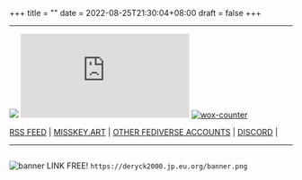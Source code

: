 +++
title =  ""
date = 2022-08-25T21:30:04+08:00
draft = false
+++

---



[![](https://img.shields.io/badge/-GitHub-181717.svg?logo=github&style=plastic)](https://github.com/Deryck2000/deryck2000.jp.eu.org) [![GitHub last commit](https://img.shields.io/github/last-commit/deryck2000/deryck2000.jp.eu.org?style=plastic)](https://github.com/Deryck2000/deryck2000.jp.eu.org/commits/main/) <a href="https://wox.cc"  target="_blank" rel="external noopener noreferrer"><img src="https://deryck2000.counter.wox.cc/?mode=noscript" alt="wox-counter" title="wox-counter" /></a> 

[RSS FEED](/index.xml) | [MISSKEY.ART](https://misskey.art/@Deryck) | [OTHER FEDIVERSE ACCOUNTS](https://notestock.osa-p.net/@Deryck@misskey.art/profile) | [DISCORD](https://discordapp.com/users/1000530618507083858) |


---

<p><a href="https://misskey.art/" target="_blank" rel="noopener noreferrer"><img src="/assets/other-banner/miart.webp" alt=""></a><a href="https://the-mama-fly.mystrikingly.com/" target="_blank" rel="noopener noreferrer"><img src="/assets/other-banner/544326_194302.webp" alt=""></a><a href="https://zeld-work.tumblr.com/" target="_blank" rel="noopener noreferrer"><img src="/assets/other-banner/ZELDXXX.webp" alt=""></a><a href="https://bio.starcatjp.eu.org/" target="_blank" rel="noopener noreferrer"><img src="/assets/other-banner/starcat.webp" alt=""></a><a href="https://monolith-rave.xyz/" target="_blank" rel="noopener noreferrer"><img src="/assets/other-banner/mono-xyz.webp" alt=""></a><a href="https://c30.life/" target="_blank" rel="noopener noreferrer"><img src="/assets/other-banner/c30-life.webp" alt=""></a><a href="https://suiboutown.tumblr.com/" target="_blank" rel="noopener noreferrer"><img src="/assets/other-banner/suiboutawn.webp" alt=""></a><a href="https://hunyu.site/" target="_blank" rel="noopener noreferrer"><img src="/assets/other-banner/hunyu.webp" alt=""></a></p>

![banner](/banner.png) LINK FREE! ```https://deryck2000.jp.eu.org/banner.png``` 
